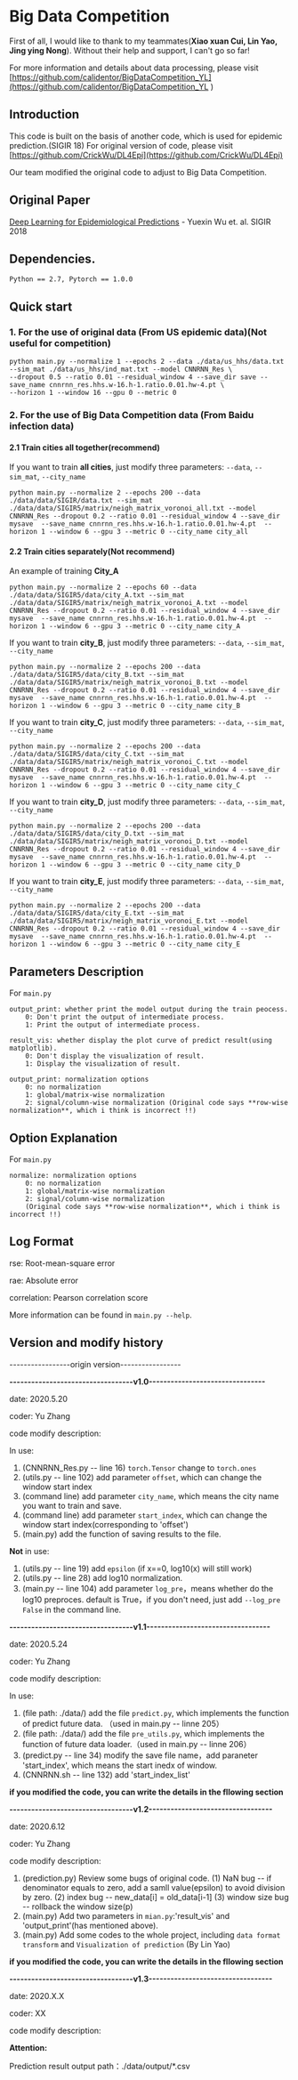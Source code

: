 # Big Data Competition
First of all, I would like to thank to my teammates(**Xiao xuan Cui, Lin Yao, Jing ying Nong**). Without their help and support, I can't go so far!

For more information and details about data processing, please visit [https://github.com/calidentor/BigDataCompetition_YL](https://github.com/calidentor/BigDataCompetition_YL
)


## Introduction
This code is built on the basis of another code, which is used for epidemic prediction.(SIGIR 18)
For original version of code, please visit [https://github.com/CrickWu/DL4Epi](https://github.com/CrickWu/DL4Epi)

Our team modified the original code to adjust to Big Data Competition.

## Original Paper
[Deep Learning for Epidemiological Predictions](https://raw.githubusercontent.com/CrickWu/crickwu.github.io/master/papers/sigir2018.pdf) - Yuexin Wu et. al. SIGIR 2018


## Dependencies.
`Python == 2.7, Pytorch == 1.0.0`

## Quick start
### 1. For the use of **original data** (From US epidemic data)(**Not useful for competition**)

```
python main.py --normalize 1 --epochs 2 --data ./data/us_hhs/data.txt --sim_mat ./data/us_hhs/ind_mat.txt --model CNNRNN_Res \
--dropout 0.5 --ratio 0.01 --residual_window 4 --save_dir save --save_name cnnrnn_res.hhs.w-16.h-1.ratio.0.01.hw-4.pt \
--horizon 1 --window 16 --gpu 0 --metric 0
```

### 2. For the use of **Big Data Competition data** (From Baidu infection data)

#### 2.1 Train cities all together(recommend)

If you want to train **all cities**, just modify three parameters: `--data`, `--sim_mat`, `--city_name`
```
python main.py --normalize 2 --epochs 200 --data ./data/data/SIGIR/data.txt --sim_mat ./data/data/SIGIR5/matrix/neigh_matrix_voronoi_all.txt --model CNNRNN_Res --dropout 0.2 --ratio 0.01 --residual_window 4 --save_dir mysave  --save_name cnnrnn_res.hhs.w-16.h-1.ratio.0.01.hw-4.pt  --horizon 1 --window 6 --gpu 3 --metric 0 --city_name city_all
```

#### 2.2 Train cities separately(Not recommend)

An example of training **City_A**

```
python main.py --normalize 2 --epochs 60 --data ./data/data/SIGIR5/data/city_A.txt --sim_mat ./data/data/SIGIR5/matrix/neigh_matrix_voronoi_A.txt --model CNNRNN_Res --dropout 0.2 --ratio 0.01 --residual_window 4 --save_dir mysave  --save_name cnnrnn_res.hhs.w-16.h-1.ratio.0.01.hw-4.pt  --horizon 1 --window 6 --gpu 3 --metric 0 --city_name city_A
```

If you want to train **city_B**, just modify three parameters: `--data`, `--sim_mat`, `--city_name`
```
python main.py --normalize 2 --epochs 200 --data ./data/data/SIGIR5/data/city_B.txt --sim_mat ./data/data/SIGIR5/matrix/neigh_matrix_voronoi_B.txt --model CNNRNN_Res --dropout 0.2 --ratio 0.01 --residual_window 4 --save_dir mysave  --save_name cnnrnn_res.hhs.w-16.h-1.ratio.0.01.hw-4.pt  --horizon 1 --window 6 --gpu 3 --metric 0 --city_name city_B
```

If you want to train **city_C**, just modify three parameters: `--data`, `--sim_mat`, `--city_name`
```
python main.py --normalize 2 --epochs 200 --data ./data/data/SIGIR5/data/city_C.txt --sim_mat ./data/data/SIGIR5/matrix/neigh_matrix_voronoi_C.txt --model CNNRNN_Res --dropout 0.2 --ratio 0.01 --residual_window 4 --save_dir mysave  --save_name cnnrnn_res.hhs.w-16.h-1.ratio.0.01.hw-4.pt  --horizon 1 --window 6 --gpu 3 --metric 0 --city_name city_C
```

If you want to train **city_D**, just modify three parameters: `--data`, `--sim_mat`, `--city_name`
```
python main.py --normalize 2 --epochs 200 --data ./data/data/SIGIR5/data/city_D.txt --sim_mat ./data/data/SIGIR5/matrix/neigh_matrix_voronoi_D.txt --model CNNRNN_Res --dropout 0.2 --ratio 0.01 --residual_window 4 --save_dir mysave  --save_name cnnrnn_res.hhs.w-16.h-1.ratio.0.01.hw-4.pt  --horizon 1 --window 6 --gpu 3 --metric 0 --city_name city_D
```

If you want to train **city_E**, just modify three parameters: `--data`, `--sim_mat`, `--city_name`
```
python main.py --normalize 2 --epochs 200 --data ./data/data/SIGIR5/data/city_E.txt --sim_mat ./data/data/SIGIR5/matrix/neigh_matrix_voronoi_E.txt --model CNNRNN_Res --dropout 0.2 --ratio 0.01 --residual_window 4 --save_dir mysave  --save_name cnnrnn_res.hhs.w-16.h-1.ratio.0.01.hw-4.pt  --horizon 1 --window 6 --gpu 3 --metric 0 --city_name city_E
```

## Parameters Description
For `main.py`

```
output_print: whether print the model output during the train peocess.
	0: Don't print the output of intermediate process.
	1: Print the output of intermediate process.
```

```
result_vis: whether display the plot curve of predict result(using matplotlib).
	0: Don't display the visualization of result.
	1: Display the visualization of result.
```

```
output_print: normalization options
	0: no normalization
	1: global/matrix-wise normalization
	2: signal/column-wise normalization (Original code says **row-wise normalization**, which i think is incorrect !!)
```


## Option Explanation
For `main.py`

```
normalize: normalization options
	0: no normalization
	1: global/matrix-wise normalization
	2: signal/column-wise normalization 
	(Original code says **row-wise normalization**, which i think is incorrect !!)
```	

## Log Format

rse: Root-mean-square error

rae: Absolute error

correlation: Pearson correlation score

More information can be found in `main.py --help`.


## Version and modify history
-----------------origin version-----------------


**----------------------------------v1.0--------------------------------**

date: 2020.5.20

coder: Yu Zhang

code modify description:

In use:
1. (CNNRNN_Res.py -- line 16) `torch.Tensor` change to `torch.ones`
2. (utils.py -- line 102) add parameter `offset`, which can change the window start index
3. (command line) add parameter `city_name`, which means the city name you want to train and save.
4. (command line) add parameter `start_index`, which can change the window start index(corresponding to 'offset')
5. (main.py) add the function of saving results to the file.

**Not** in use:
1. (utils.py -- line 19) add `epsilon` (if x==0, log10(x) will still work)
2. (utils.py -- line 28) add log10 normalization.
3. (main.py -- line 104) add parameter `log_pre`，means whether do the log10 preproces. default is True，if you don't need, just add `--log_pre False` in the command line.


**----------------------------------v1.1----------------------------------**

date: 2020.5.24

coder: Yu Zhang

code modify description:

In use:
1. (file path: ./data/) add the file `predict.py`, which implements the function of predict future data. （used in main.py -- linne 205）
2. (file path: ./data/) add the file `pre_utils.py`, which implements the function of future data loader.（used in main.py -- linne 206）
3. (predict.py -- line 34) modify the save file name，add paraneter 'start_index', which means the start inedx of window.
4. (CNNRNN.sh -- line 132) add 'start_index_list'

**if you modified the code, you can write the details in the fllowing section**

**----------------------------------v1.2----------------------------------**

date: 2020.6.12

coder: Yu Zhang

code modify description:
1. (prediction.py) Review some bugs of original code.
	(1) NaN bug -- if denominator equals to zero, add a samll value(epsilon) to avoid division by zero.
	(2) index bug -- new_data[i] = old_data[i-1]
	(3) window size bug -- rollback the window size(p)
2. (main.py) Add two parameters in `mian.py`:'result_vis' and 'output_print'(has mentioned above).
3. (main.py) Add some codes to the whole project, including `data format transform` and `Visualization of prediction` (By Lin Yao)


**if you modified the code, you can write the details in the fllowing section**

**----------------------------------v1.3----------------------------------**

date: 2020.X.X

coder: XX

code modify description:

**Attention:**

Prediction result output path：./data/output/*.csv

